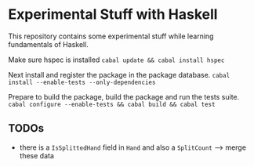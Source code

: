 # Experimental Stuff with Haskell

This repository contains some experimental stuff while learning fundamentals of Haskell.

Make sure hspec is installed
`cabal update && cabal install hspec`

Next install and register the package in the package database.
`cabal install --enable-tests --only-dependencies`

Prepare to build the package, build the package and run the tests suite.
`cabal configure --enable-tests && cabal build && cabal test`

## TODOs
- there is a `IsSplittedHand` field in `Hand` and also a `SplitCount` --> merge these data